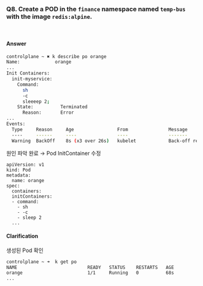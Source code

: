 ### Q8. Create a POD in the `finance` namespace named `temp-bus` with the image `redis:alpine`.

<br>

#### Answer

```Bash
controlplane ~ ✖ k describe po orange
Name:             orange
...
Init Containers:
  init-myservice:
    Command:
      sh
      -c
      sleeeep 2;
    State:          Terminated
      Reason:       Error
...
Events:
  Type     Reason     Age                From               Message
  ----     ------     ----               ----               -------
  Warning  BackOff    8s (x3 over 26s)   kubelet            Back-off restarting failed container init-myservice in pod orange_default(d7537a4b-7f8f-43b7-84f1-58497de7ddda)
```

원인 파악 완료 → Pod InitContainer 수정

```
apiVersion: v1
kind: Pod
metadata:
  name: orange
spec:
  containers:
  initContainers:
  - command:
    - sh
    - -c
    - sleep 2
  ...
```

#### Clarification

생성된 Pod 확인

```Bash
controlplane ~ ➜  k get po
NAME                          READY   STATUS    RESTARTS   AGE
orange                        1/1     Running   0          68s
...
```
